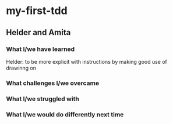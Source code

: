 # my-first-tdd

## Helder and Amita 

### What I/we have learned

Helder:
to be more explicit with instructions by making good use of drawinng on

### What challenges I/we overcame

### What I/we struggled with


### What I/we would do differently next time
